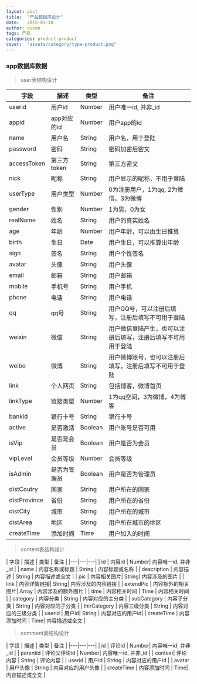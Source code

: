 ```yaml
---
layout: post
title:  "产品数据库设计"
date:   2015-01-18
author: ouven
tags: 产品
categories: product-product
cover:  "assets/category/type-product.png"
---
```


### app数据库数据

> user表结构设计

| 字段 | 描述 | 类型 | 备注 |
|------|----------------|--------------| ----------------|
| userid | 用户id| Number| 用户唯一id, 并非_id |
| appid | app对应的id| Number| 用户app的id |
| name | 用户名 | String | 用户名，用于登陆 |
| password| 密码 | String | 密码加密后密文 |
| accessToken| 第三方token | String | 第三方密文 |
| nick | 昵称| String | 用户显示的昵称，不用于登陆 |
| userType | 用户类型| Number | 0为注册用户，1为qq, 2为微信，3为微博 |
| gender | 性别 | Number | 1为男，0为女 |
| realName| 姓名| String| 用户的真实姓名 |
| age | 年龄 | Number | 用户年龄，可以由生日推算 |
| birth | 生日 | Date | 用户生日，可以推算出年龄 |
| sign | 签名 | String | 用户个性签名 |
| avatar| 头像 | String | 用户头像 |
| email | 邮箱 | String | 用户邮箱 |
| mobile | 手机号| String | 用户手机 |
| phone | 电话| String | 用户电话 |
| qq | qq号 | String | 用户QQ号，可以注册后填写，注册后填写不可用于登陆 |
| weixin| 微信| String| 用户微信登陆产生，也可以注册后填写，注册后填写不可用用于登陆 |
| weibo | 微博 | String | 用户微博账号，也可以注册后填写，注册后填写不可用于登陆 |
| link | 个人网页 | String | 包括博客，微博首页 |
| linkType | 链接类型| Number | 1为qq空间，3为微博，4为博客 |
| bankid | 银行卡号 | String | 银行卡号 |
| active| 是否激活 | Boolean | 用户账号是否可用 |
| isVip | 是否是会员 | Boolean| 用户是否为会员 |
| vipLevel | 会员等级 | Number| 会员等级|
| isAdmin | 是否为管理员 | Boolean | 用户是否为管理员 |
| distCoutry | 国家 | String| 用户所在的国家 |
| distProvince | 省份 | String| 用户所在的省份 |
| distCity | 城市 | String | 用户所在的城市 |
| distArea | 地区 | String | 用户所在城市的地区 |
| createTime| 添加时间 | Time| 用户加入的时间 |

> content表结构设计

| 字段 | 描述 | 类型 | 备注 |
|---|---|---|
| id | 内容id | Number| 内容唯一id, 并非_id |
| name | 内容名称或标题 | String | 内容标题或名称 |
| description | 内容描述 | String | 内容描述或全文 |
| pic | 内容相关图片| String| 内容涉及的图片 |
| link | 内容详情链接| String| 内容涉及的内容链接 |
| extendPic | 内容额外的相关图片| Array | 内容涉及的额外图片 |
| time | 内容相关时间 | Time | 内容相关时间 |
| category | 内容分类 | String | 内容对应的主分类 |
| subCategory | 内容子分类 | String | 内容对应的子分类 |
| thirCategory | 内容三级分类 | String | 内容对应的三级分类 |
| userid | 用户id| String | 内容对应的用户id|
| createTime | 内容添加时间 | Time| 内容描述或全文 |

> comment表结构设计

| 字段 | 描述 | 类型 | 备注 |
|---|---|---|
| id | 评论id | Number| 内容唯一id, 并非_id |
| parentid | 评论父评论id | Number| 内容唯一id, 并非_id |
| context| 评论内容 | String | 评论内容 |
| userid | 用户id | String | 内容对应的用户id |
| avatar | 用户头像 | String | 内容对应的用户头像 |
| createTime | 内容添加时间 | Time| 内容描述或全文 |

